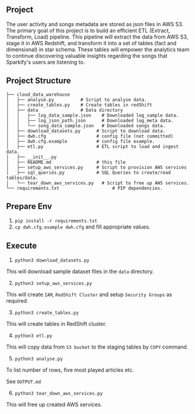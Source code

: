 ## Project

The user activity and songs metadata are stored as json files in AWS S3. The primary goal of this project is to build an efficient ETL (Extract, Transform, Load) pipeline. This pipeline will extract the data from AWS S3, stage it in AWS Redshift, and transform it into a set of tables (fact and dimensional) in star schema. These tables will empower the analytics team to continue discovering valuable insights regarding the songs that Sparkify's users are listening to.

## Project Structure

```
├── cloud_data_warehouse
│   ├── analyse.py          # Script to analyse data.
│   ├── create_tables.py    # Create tables in redShift
│   ├── data                # Data directory
│   │   ├── log_data_sample.json    # Downloaded log_sample data.
│   │   ├── log_json_path.json      # Downloaded log_meta data.
│   │   └── song_data_sample.json   # Downloaded songs data.
│   ├── download_datasets.py      # Script to download data.
│   ├── dwh.cfg                   # config file (not committed)
│   ├── dwh.cfg.example           # config file example.
│   ├── etl.py                    # ETL script to load and ingest data.
│   ├── __init__.py
│   ├── README.md                 # this file
│   ├── setup_aws_services.py     # Script to provision AWS services
│   ├── sql_queries.py            # SQL Queries to create/read tables/data.
│   └── tear_down_aws_services.py   # Script to free up AWS services.
└── requirements.txt                    # PIP dependencies.
```

## Prepare Env

1. `pip install -r requirements.txt`
2. `cp dwh.cfg.example dwh.cfg` and fill appropriate values.

## Execute

1. `python3 download_datasets.py`

This will download sample dataset files in the `data` directory.

2. `python3 setup_aws_services.py`

This will create `IAM`, `RedShift Cluster` and setup `Security Groups` as required.

3. `python3 create_tables.py`

This will create tables in RedShift cluster.

4. `python3 etl.py`

This will copy data from `S3 bucket` to the staging tables by `COPY` command.

5. `python3 analyse.py`

To list number of rows, five most played articles etc.

See `OUTPUT.md`

6. `python3 tear_down_aws_services.py`

This will free up created AWS services.
